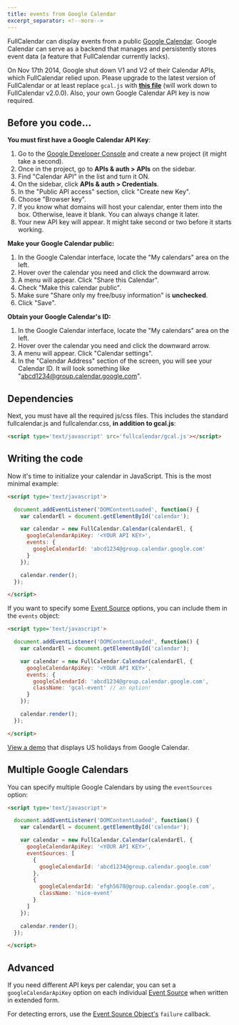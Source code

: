 ```yaml
---
title: events from Google Calendar
excerpt_separator: <!--more-->
---
```


FullCalendar can display events from a public [Google Calendar](http://calendar.google.com/).<!--more--> Google Calendar can serve as a backend that manages and persistently stores event data (a feature that FullCalendar currently lacks).

<div class='warning'>
On Nov 17th 2014, Google shut down V1 and V2 of their Calendar APIs, which FullCalendar relied upon.
Please upgrade to the latest version of FullCalendar or at least replace <code>gcal.js</code> with
<strong><a href='https://github.com/fullcalendar/fullcalendar/blob/v3.7.0/dist/gcal.js'>this file</a></strong>
(will work down to FullCalendar v2.0.0).
Also, your own Google Calendar API key is now required.
</div>

## Before you code...

**You must first have a Google Calendar API Key**:

1. Go to the [Google Developer Console](https://console.developers.google.com/) and create a new project (it might take a second).
2. Once in the project, go to **APIs & auth > APIs** on the sidebar.
3. Find "Calendar API" in the list and turn it ON.
4. On the sidebar, click **APIs & auth > Credentials**.
5. In the "Public API access" section, click "Create new Key".
6. Choose "Browser key".
7. If you know what domains will host your calendar, enter them into the box. Otherwise, leave it blank. You can always change it later.
8. Your new API key will appear. It might take second or two before it starts working.

**Make your Google Calendar public:**

1. In the Google Calendar interface, locate the "My calendars" area on the left.
2. Hover over the calendar you need and click the downward arrow.
3. A menu will appear. Click "Share this Calendar".
4. Check "Make this calendar public".
5. Make sure "Share only my free/busy information" is **unchecked**.
6. Click "Save".

**Obtain your Google Calendar's ID:**

1. In the Google Calendar interface, locate the "My calendars" area on the left.
2. Hover over the calendar you need and click the downward arrow.
3. A menu will appear. Click "Calendar settings".
4. In the "Calendar Address" section of the screen, you will see your Calendar ID. It will look something like "abcd1234@group.calendar.google.com".

## Dependencies

Next, you must have all the required js/css files. This includes the standard fullcalendar.js and fullcalendar.css, **in addition to gcal.js**:

```html
<script type='text/javascript' src='fullcalendar/gcal.js'></script>
```

## Writing the code

Now it's time to initialize your calendar in JavaScript. This is the most minimal example:

```html
<script type='text/javascript'>

  document.addEventListener('DOMContentLoaded', function() {
    var calendarEl = document.getElementById('calendar');

    var calendar = new FullCalendar.Calendar(calendarEl, {
      googleCalendarApiKey: '<YOUR API KEY>',
      events: {
        googleCalendarId: 'abcd1234@group.calendar.google.com'
      }
    });

    calendar.render();
  });

</script>
```

If you want to specify some [Event Source](event-source-object) options, you can include them in the `events` object:

```html
<script type='text/javascript'>

  document.addEventListener('DOMContentLoaded', function() {
    var calendarEl = document.getElementById('calendar');

    var calendar = new FullCalendar.Calendar(calendarEl, {
      googleCalendarApiKey: '<YOUR API KEY>',
      events: {
        googleCalendarId: 'abcd1234@group.calendar.google.com',
        className: 'gcal-event' // an option!
      }
    });

    calendar.render();
  });

</script>
```

[View a demo](google-calendar-demo) that displays US holidays from Google Calendar.


## Multiple Google Calendars

You can specify multiple Google Calendars by using the `eventSources` option:

```html
<script type='text/javascript'>

  document.addEventListener('DOMContentLoaded', function() {
    var calendarEl = document.getElementById('calendar');

    var calendar = new FullCalendar.Calendar(calendarEl, {
      googleCalendarApiKey: '<YOUR API KEY>',
      eventSources: [
        {
          googleCalendarId: 'abcd1234@group.calendar.google.com'
        },
        {
          googleCalendarId: 'efgh5678@group.calendar.google.com',
          className: 'nice-event'
        }
      ]
    });

    calendar.render();
  });

</script>
```

## Advanced

If you need different API keys per calendar, you can set a `googleCalendarApiKey` option on each individual [Event Source](event-source-object) when written in extended form.

For detecting errors, use the [Event Source Object's](event-source-object) `failure` callback.
